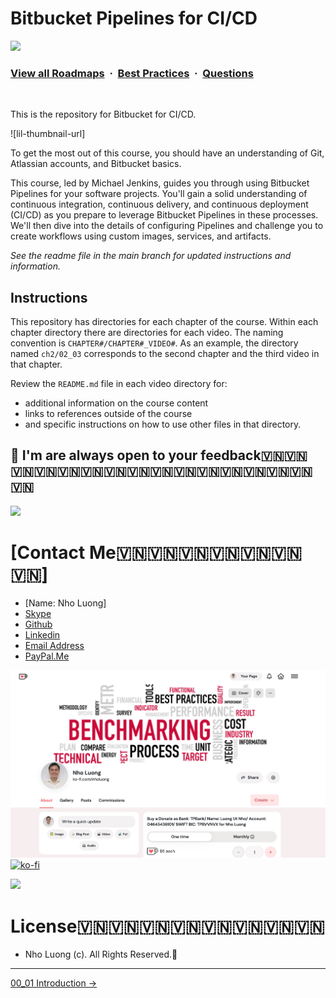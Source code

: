 # Bitbucket Pipelines for CI/CD

![](https://i.imgur.com/waxVImv.png)
### [View all Roadmaps](https://github.com/nholuongut/all-roadmaps) &nbsp;&middot;&nbsp; [Best Practices](https://github.com/nholuongut/all-roadmaps/blob/main/public/best-practices/) &nbsp;&middot;&nbsp; [Questions](https://www.linkedin.com/in/nholuong/)
<br/>

This is the repository for Bitbucket for CI/CD.

![lil-thumbnail-url]

<p>To get the most out of this course, you should have an understanding of Git, Atlassian accounts, and Bitbucket basics.</p>

<p>This course, led by Michael Jenkins, guides you through using Bitbucket Pipelines for your software projects. You'll gain a solid understanding of continuous integration, continuous delivery, and continuous deployment (CI/CD) as you prepare to leverage Bitbucket Pipelines in these processes. We'll then dive into the details of configuring Pipelines and challenge you to create workflows using custom images, services, and artifacts.</p>

_See the readme file in the main branch for updated instructions and information._

## Instructions

This repository has directories for each chapter of the course.  Within each chapter directory there are directories for each video.  The naming convention is `CHAPTER#/CHAPTER#_VIDEO#`. As an example, the directory named `ch2/02_03` corresponds to the second chapter and the third video in that chapter.

Review the `README.md` file in each video directory for:

- additional information on the course content
- links to references outside of the course
- and specific instructions on how to use other files in that directory.

## 🚀 I'm are always open to your feedback🇻🇳🇻🇳🇻🇳🇻🇳🇻🇳🇻🇳🇻🇳🇻🇳🇻🇳🇻🇳🇻🇳🇻🇳🇻🇳🇻🇳🇻🇳🇻🇳
![](https://i.imgur.com/waxVImv.png)
# **[Contact Me🇻🇳🇻🇳🇻🇳🇻🇳🇻🇳🇻🇳🇻🇳]**
* [Name: Nho Luong]
* [Skype](luongutnho_skype)
* [Github](https://github.com/nholuongut/)
* [Linkedin](https://www.linkedin.com/in/nholuong/)
* [Email Address](luongutnho@hotmail.com)
* [PayPal.Me](https://www.paypal.com/paypalme/nholuongut)

![](Donate.png)
[![ko-fi](https://ko-fi.com/img/githubbutton_sm.svg)](https://ko-fi.com/nholuong)

![](https://i.imgur.com/waxVImv.png)
# License🇻🇳🇻🇳🇻🇳🇻🇳🇻🇳🇻🇳🇻🇳🇻🇳
* Nho Luong (c). All Rights Reserved.🌟


<!-- FooterStart -->
---
[00_01 Introduction →](ch0_intro/00_01_introduction/README.md)
<!-- FooterEnd -->
